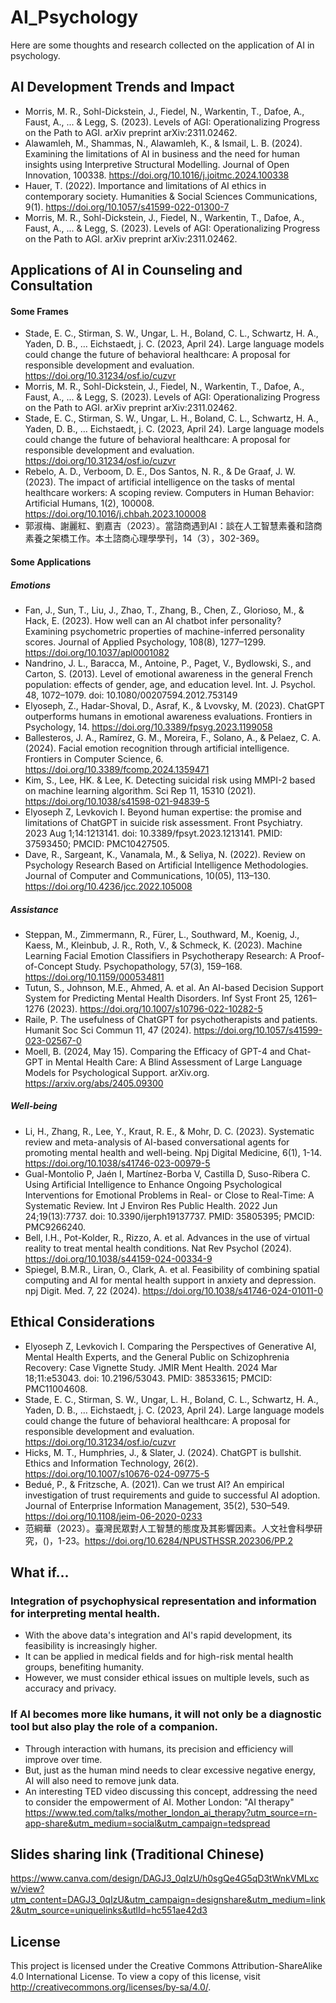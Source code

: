 # AI_Psychology
Here are some thoughts and research collected on the application of AI in psychology.

## AI Development Trends and Impact
- Morris, M. R., Sohl-Dickstein, J., Fiedel, N., Warkentin, T., Dafoe, A., Faust, A., ... & Legg, S. (2023). Levels of AGI: Operationalizing Progress on the Path to AGI. arXiv preprint arXiv:2311.02462.
- Alawamleh, M., Shammas, N., Alawamleh, K., & Ismail, L. B. (2024). Examining the limitations of AI in business and the need for human insights using Interpretive Structural Modelling. Journal of Open Innovation, 100338. https://doi.org/10.1016/j.joitmc.2024.100338
- Hauer, T. (2022). Importance and limitations of AI ethics in contemporary society. Humanities & Social Sciences Communications, 9(1). https://doi.org/10.1057/s41599-022-01300-7
- Morris, M. R., Sohl-Dickstein, J., Fiedel, N., Warkentin, T., Dafoe, A., Faust, A., ... & Legg, S. (2023). Levels of AGI: Operationalizing Progress on the Path to AGI. arXiv preprint arXiv:2311.02462.

## Applications of AI in Counseling and Consultation
#### Some Frames
- Stade, E. C., Stirman, S. W., Ungar, L. H., Boland, C. L., Schwartz, H. A., Yaden, D. B., … Eichstaedt, j. C. (2023, April 24). Large language models could change the future of behavioral healthcare:  A proposal for responsible development and evaluation. https://doi.org/10.31234/osf.io/cuzvr
- Morris, M. R., Sohl-Dickstein, J., Fiedel, N., Warkentin, T., Dafoe, A., Faust, A., ... & Legg, S. (2023). Levels of AGI: Operationalizing Progress on the Path to AGI. arXiv preprint arXiv:2311.02462.
- Stade, E. C., Stirman, S. W., Ungar, L. H., Boland, C. L., Schwartz, H. A., Yaden, D. B., … Eichstaedt, j. C. (2023, April 24). Large language models could change the future of behavioral healthcare:  A proposal for responsible development and evaluation. https://doi.org/10.31234/osf.io/cuzvr
- Rebelo, A. D., Verboom, D. E., Dos Santos, N. R., & De Graaf, J. W. (2023). The impact of artificial intelligence on the tasks of mental healthcare workers: A scoping review. Computers in Human Behavior: Artificial Humans, 1(2), 100008. https://doi.org/10.1016/j.chbah.2023.100008
- 郭淑梅、謝麗紅、劉嘉吉（2023）。當諮商遇到AI：談在人工智慧素養和諮商素養之架橋工作。本土諮商心理學學刊，14（3），302-369。

#### Some Applications
##### Emotions
- Fan, J., Sun, T., Liu, J., Zhao, T., Zhang, B., Chen, Z., Glorioso, M., & Hack, E. (2023). How well can an AI chatbot infer personality? Examining psychometric properties of machine-inferred personality scores. Journal of Applied Psychology, 108(8), 1277–1299. https://doi.org/10.1037/apl0001082
- Nandrino, J. L., Baracca, M., Antoine, P., Paget, V., Bydlowski, S., and Carton, S. (2013). Level of emotional awareness in the general French population: effects of gender, age, and education level. Int. J. Psychol. 48, 1072–1079. doi: 10.1080/00207594.2012.753149
- Elyoseph, Z., Hadar-Shoval, D., Asraf, K., & Lvovsky, M. (2023). ChatGPT outperforms humans in emotional awareness evaluations. Frontiers in Psychology, 14. https://doi.org/10.3389/fpsyg.2023.1199058
- Ballesteros, J. A., Ramírez, G. M., Moreira, F., Solano, A., & Pelaez, C. A. (2024). Facial emotion recognition through artificial intelligence. Frontiers in Computer Science, 6. https://doi.org/10.3389/fcomp.2024.1359471
- Kim, S., Lee, HK. & Lee, K. Detecting suicidal risk using MMPI-2 based on machine learning algorithm. Sci Rep 11, 15310 (2021). https://doi.org/10.1038/s41598-021-94839-5
- Elyoseph Z, Levkovich I. Beyond human expertise: the promise and limitations of ChatGPT in suicide risk assessment. Front Psychiatry. 2023 Aug 1;14:1213141. doi: 10.3389/fpsyt.2023.1213141. PMID: 37593450; PMCID: PMC10427505.
- Dave, R., Sargeant, K., Vanamala, M., & Seliya, N. (2022). Review on Psychology Research Based on Artificial Intelligence Methodologies. Journal of Computer and Communications, 10(05), 113–130. https://doi.org/10.4236/jcc.2022.105008

##### Assistance
- Steppan, M., Zimmermann, R., Fürer, L., Southward, M., Koenig, J., Kaess, M., Kleinbub, J. R., Roth, V., & Schmeck, K. (2023). Machine Learning Facial Emotion Classifiers in Psychotherapy Research: A Proof-of-Concept Study. Psychopathology, 57(3), 159–168. https://doi.org/10.1159/000534811
- Tutun, S., Johnson, M.E., Ahmed, A. et al. An AI-based Decision Support System for Predicting Mental Health Disorders. Inf Syst Front 25, 1261–1276 (2023). https://doi.org/10.1007/s10796-022-10282-5
- Raile, P. The usefulness of ChatGPT for psychotherapists and patients. Humanit Soc Sci Commun 11, 47 (2024). https://doi.org/10.1057/s41599-023-02567-0
- Moell, B. (2024, May 15). Comparing the Efficacy of GPT-4 and Chat-GPT in Mental Health Care: A Blind Assessment of Large Language Models for Psychological Support. arXiv.org. https://arxiv.org/abs/2405.09300

##### Well-being
- Li, H., Zhang, R., Lee, Y., Kraut, R. E., & Mohr, D. C. (2023). Systematic review and meta-analysis of AI-based conversational agents for promoting mental health and well-being. Npj Digital Medicine, 6(1), 1-14. https://doi.org/10.1038/s41746-023-00979-5
- Gual-Montolio P, Jaén I, Martínez-Borba V, Castilla D, Suso-Ribera C. Using Artificial Intelligence to Enhance Ongoing Psychological Interventions for Emotional Problems in Real- or Close to Real-Time: A Systematic Review. Int J Environ Res Public Health. 2022 Jun 24;19(13):7737. doi: 10.3390/ijerph19137737. PMID: 35805395; PMCID: PMC9266240.
- Bell, I.H., Pot-Kolder, R., Rizzo, A. et al. Advances in the use of virtual reality to treat mental health conditions. Nat Rev Psychol (2024). https://doi.org/10.1038/s44159-024-00334-9
- Spiegel, B.M.R., Liran, O., Clark, A. et al. Feasibility of combining spatial computing and AI for mental health support in anxiety and depression. npj Digit. Med. 7, 22 (2024). https://doi.org/10.1038/s41746-024-01011-0
## Ethical Considerations
- Elyoseph Z, Levkovich I. Comparing the Perspectives of Generative AI, Mental Health Experts, and the General Public on Schizophrenia Recovery: Case Vignette Study. JMIR Ment Health. 2024 Mar 18;11:e53043. doi: 10.2196/53043. PMID: 38533615; PMCID: PMC11004608.
- Stade, E. C., Stirman, S. W., Ungar, L. H., Boland, C. L., Schwartz, H. A., Yaden, D. B., … Eichstaedt, j. C. (2023, April 24). Large language models could change the future of behavioral healthcare:  A proposal for responsible development and evaluation. https://doi.org/10.31234/osf.io/cuzvr
- Hicks, M. T., Humphries, J., & Slater, J. (2024). ChatGPT is bullshit. Ethics and Information Technology, 26(2). https://doi.org/10.1007/s10676-024-09775-5
- Bedué, P., & Fritzsche, A. (2021). Can we trust AI? An empirical investigation of trust requirements and guide to successful AI adoption. Journal of Enterprise Information Management, 35(2), 530–549. https://doi.org/10.1108/jeim-06-2020-0233
- 范綱華（2023）。臺灣民眾對人工智慧的態度及其影響因素。人文社會科學研究，()，1-23。https://doi.org/10.6284/NPUSTHSSR.202306/PP.2

## What if...
### Integration of psychophysical representation and information for interpreting mental health.
- With the above data's integration and AI's rapid development, its feasibility is increasingly higher.
- It can be applied in medical fields and for high-risk mental health groups, benefiting humanity.
- However, we must consider ethical issues on multiple levels, such as accuracy and privacy.
### If AI becomes more like humans, it will not only be a diagnostic tool but also play the role of a companion.
- Through interaction with humans, its precision and efficiency will improve over time.
- But, just as the human mind needs to clear excessive negative energy, AI will also need to remove junk data.
- An interesting TED video discussing this concept, addressing the need to consider the empowerment of AI.
  Mother London: "AI therapy" https://www.ted.com/talks/mother_london_ai_therapy?utm_source=rn-app-share&utm_medium=social&utm_campaign=tedspread

## Slides sharing link (Traditional Chinese)
https://www.canva.com/design/DAGJ3_0qIzU/h0sgQe4G5qD3tWnkVMLxcw/view?utm_content=DAGJ3_0qIzU&utm_campaign=designshare&utm_medium=link2&utm_source=uniquelinks&utlId=hc551ae42d3

## License
This project is licensed under the Creative Commons Attribution-ShareAlike 4.0 International License. To view a copy of this license, visit http://creativecommons.org/licenses/by-sa/4.0/.
